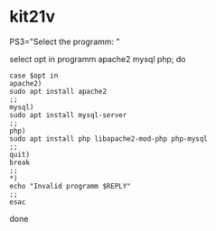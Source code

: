 # kit21v
PS3="Select the programm: "

select opt in programm apache2 mysql php; do

	case $opt in
	apache2)
	sudo apt install apache2
	;;
	mysql)
	sudo apt install mysql-server
	;;
	php)
	sudo apt install php libapache2-mod-php php-mysql
	;;
	quit)
	break
	;;
	*)
	echo "Invalid programm $REPLY"
	;;
	esac
done
